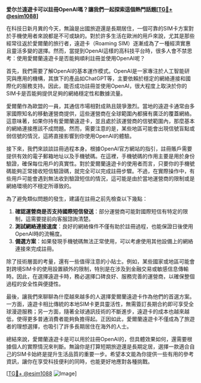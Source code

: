 **爱尔兰遠遊卡可以註冊OpenAI嗎？讓我們一起探索這個熱門話題[[TG💪+ @esim1088](https://t.me/s/esim1088)]**

在科技日新月異的今天，無論是出國旅遊還是長期居住，一個可靠的SIM卡方案對於手機使用者來說都是不可或缺的。對於許多生活在歐洲的用戶來說，尤其是那些經常往返於愛爾蘭的旅行者，遠遊卡（Roaming SIM）逐漸成為了一種經濟實惠且靈活多變的選擇。然而，當提到OpenAI這樣的高科技平台時，很多人會不禁思考：使用愛爾蘭遠遊卡是否能夠順利註冊並使用OpenAI呢？

首先，我們需要了解OpenAI的基本運作模式。OpenAI是一家專注於人工智能研究與應用的機構，其旗下的產品如ChatGPT等，主要依賴於穩定的網絡連接和國際化的服務支持。因此，能否成功註冊並使用OpenAI，很大程度上取決於你的SIM卡是否能夠提供足夠的網絡穩定性和數據流量。

愛爾蘭作為歐盟的一員，其通信市場相對成熟且競爭激烈。當地的遠遊卡通常由多家國際知名的移動運營商提供，這些運營商在全球範圍內都擁有廣泛的覆蓋網絡。這意味著，如果你持有愛爾蘭遠遊卡，並且處於該運營商的信號範圍內，那麼基本的網絡連接應該不成問題。然而，需要注意的是，某些地區可能會出現信號盲點或弱信號的情況，這將直接影響到你使用OpenAI的體驗。

接下來，我們來談談註冊過程本身。根據OpenAI官方網站的指引，註冊賬戶需要提供有效的電子郵箱地址以及手機號碼。在這裡，手機號碼的作用主要是用於身份驗證，確保每位用戶的真實性。對於愛爾蘭遠遊卡的使用者而言，只要你的手機號碼能夠正常接收短信驗證碼，就完全可以完成註冊步驟。不過，在實際操作中，有些用戶可能會遇到無法收到驗證短信的情況，這可能是由於當地運營商的限制或是網絡環境的不穩定所導致的。

為了避免類似問題的發生，建議在註冊之前先檢查以下幾點：
1. **確認運營商是否支持國際短信發送**：部分運營商可能對國際短信有特定的限制，這需要提前向客服諮詢清楚。
2. **測試網絡連接速度**：良好的網絡條件不僅有助於註冊過程，也能保證日後使用OpenAI時的流暢度。
3. **備選方案**：如果發現手機號碼無法正常使用，可以考慮使用其他設備上的網絡連接來完成註冊。

除了技術層面的考量，還有一些值得注意的小貼士。例如，某些國家或地區可能會對跨境SIM卡的使用設置額外的限制，特別是在涉及到金融交易或敏感信息傳輸時。因此，在選擇遠遊卡時，務必選擇口碑良好、服務完善的運營商，以確保整個過程的安全性與便捷性。

最後，讓我們來聊聊為什麼越來越多的人選擇愛爾蘭遠遊卡作為他們的首選方案。一方面，遠遊卡相比傳統的本地SIM卡更具靈活性，無需簽訂長期合約即可享受全球漫遊服務；另一方面，隨著全球通訊技術的不斷進步，遠遊卡的成本也越來越低，使得更多普通消費者能夠負擔得起。正因如此，愛爾蘭遠遊卡不僅成為了旅遊者的理想選擇，也吸引了許多長期居住在海外的人士。

總結來說，愛爾蘭遠遊卡是可以用於註冊OpenAI的，但具體效果如何，還需要根據個人的實際情況來判斷。無論你是打算短期旅遊還是長期定居，選擇一款適合自己的SIM卡始終是提升生活品質的重要一步。希望本文能為你提供一些有用的參考資訊，讓你在享受科技便利的同時，也能更好地應對各種挑戰。

[[TG💪+ @esim1088](https://t.me/s/esim1088) ![Image](https://i.postimg.cc/4NQfJmqS/Snipaste-2025-05-13-00-14-12.png)]